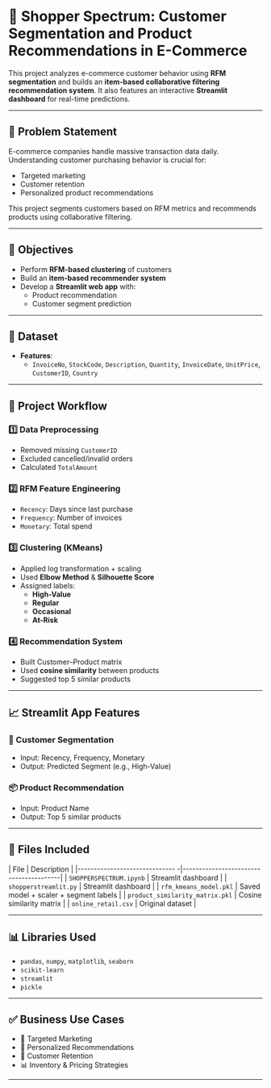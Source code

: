 
# 🛒 Shopper Spectrum: Customer Segmentation and Product Recommendations in E-Commerce

This project analyzes e-commerce customer behavior using **RFM segmentation** and builds an **item-based collaborative filtering recommendation system**. It also features an interactive **Streamlit dashboard** for real-time predictions.

---

## 📌 Problem Statement

E-commerce companies handle massive transaction data daily. Understanding customer purchasing behavior is crucial for:
- Targeted marketing
- Customer retention
- Personalized product recommendations

This project segments customers based on RFM metrics and recommends products using collaborative filtering.

---

## 🎯 Objectives

- Perform **RFM-based clustering** of customers  
- Build an **item-based recommender system**  
- Develop a **Streamlit web app** with:
  - Product recommendation
  - Customer segment prediction

---

## 📂 Dataset

- **Features**:
  - `InvoiceNo`, `StockCode`, `Description`, `Quantity`, `InvoiceDate`, `UnitPrice`, `CustomerID`, `Country`

---

## 🧪 Project Workflow

### 1️⃣ Data Preprocessing
- Removed missing `CustomerID`
- Excluded cancelled/invalid orders
- Calculated `TotalAmount`

### 2️⃣ RFM Feature Engineering
- `Recency`: Days since last purchase
- `Frequency`: Number of invoices
- `Monetary`: Total spend

### 3️⃣ Clustering (KMeans)
- Applied log transformation + scaling
- Used **Elbow Method** & **Silhouette Score**
- Assigned labels:
  - **High-Value**
  - **Regular**
  - **Occasional**
  - **At-Risk**

### 4️⃣ Recommendation System
- Built Customer–Product matrix
- Used **cosine similarity** between products
- Suggested top 5 similar products

---

## 📈 Streamlit App Features

### 🧍 Customer Segmentation
- Input: Recency, Frequency, Monetary
- Output: Predicted Segment (e.g., High-Value)

### 📦 Product Recommendation
- Input: Product Name
- Output: Top 5 similar products

---

## 📁 Files Included

| File                            | Description                            |
|------------------------------  -|----------------------------------------|
| `SHOPPERSPECTRUM.ipynb`         | Streamlit dashboard                    |
| `shopperstreamlit.py`           | Streamlit dashboard                    |
| `rfm_kmeans_model.pkl`          | Saved model + scaler + segment labels  |
| `product_similarity_matrix.pkl` | Cosine similarity matrix               |
| `online_retail.csv`             | Original dataset                       |


---

## 📊 Libraries Used

- `pandas`, `numpy`, `matplotlib`, `seaborn`
- `scikit-learn`
- `streamlit`
- `pickle`

---


## ✅ Business Use Cases

- 🎯 Targeted Marketing
- 💬 Personalized Recommendations
- 🔁 Customer Retention
- 📊 Inventory & Pricing Strategies

---

